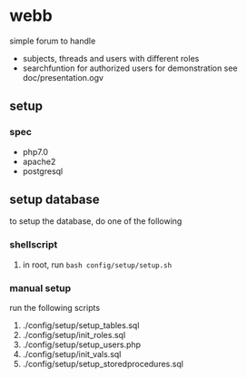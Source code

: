 # webb
simple forum to handle 
* subjects, threads and users with different roles
* searchfuntion for authorized users
for demonstration see doc/presentation.ogv
## setup
### spec
- php7.0
- apache2
- postgresql

## setup database
to setup the database, do one of the following
### shellscript
1. in root, run ```bash config/setup/setup.sh```
### manual setup
run the following scripts
1. ./config/setup/setup_tables.sql
2. ./config/setup/init_roles.sql
3. ./config/setup/setup_users.php
4. ./config/setup/init_vals.sql
5. ./config/setup/setup_storedprocedures.sql

